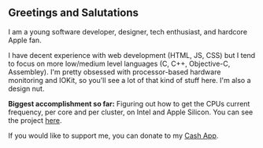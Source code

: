 ## Greetings and Salutations

I am a young software developer, designer, tech enthusiast, and hardcore Apple fan.

I have decent experience with web development (HTML, JS, CSS) but I tend to focus on more low/medium level languages (C, C++, Objective-C, Assembley). I'm pretty obsessed with processor-based hardware monitoring and IOKit, so you'll see a lot of that kind of stuff here. I'm also a design nut.

**Biggest accomplishment so far:** Figuring out how to get the CPUs current frequency, per core and per cluster, on Intel and Apple Silicon. You can see the project [here](https://github.com/BitesPotatoBacks/osx-cpufreq).

If you would like to support me, you can donate to my [Cash App](https://cash.app/$bitespotatobacks).
